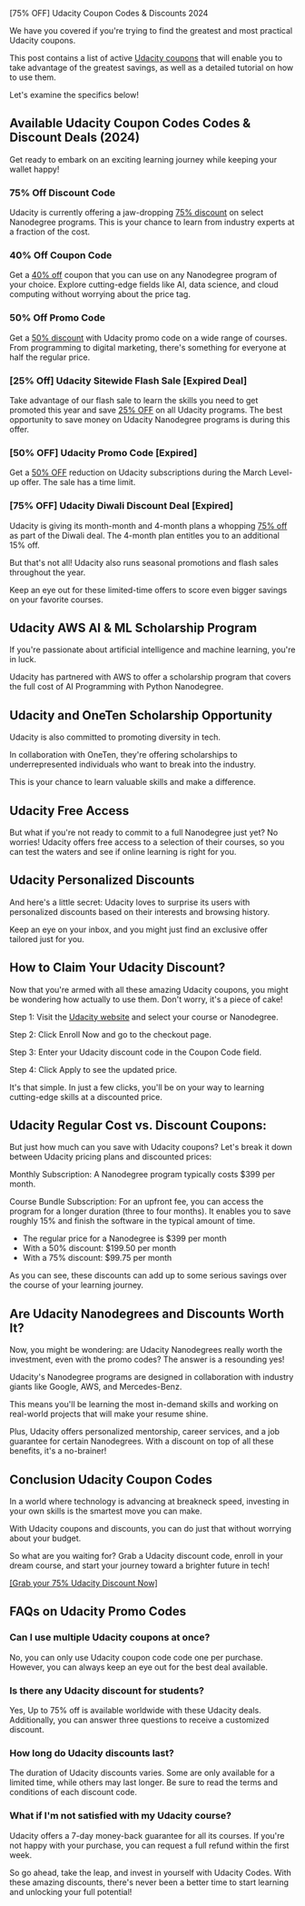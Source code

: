 [75% OFF] Udacity Coupon Codes & Discounts 2024

We have you covered if you're trying to find the greatest and most practical Udacity coupons.

This post contains a list of active [Udacity coupons](https://bit.ly/46OdeH6) that will enable you to take advantage of the greatest savings, as well as a detailed tutorial on how to use them.

Let's examine the specifics below!

## Available Udacity Coupon Codes Codes & Discount Deals (2024)

Get ready to embark on an exciting learning journey while keeping your wallet happy!

### 75% Off Discount Code

Udacity is currently offering a jaw-dropping [75% discount](https://bit.ly/46OdeH6) on select Nanodegree programs. This is your chance to learn from industry experts at a fraction of the cost.

### 40% Off Coupon Code

Get a [40% off](https://bit.ly/46OdeH6) coupon that you can use on any Nanodegree program of your choice. Explore cutting-edge fields like AI, data science, and cloud computing without worrying about the price tag.

### 50% Off Promo Code

Get a [50% discount](https://bit.ly/46OdeH6) with Udacity promo code on a wide range of courses. From programming to digital marketing, there's something for everyone at half the regular price.

### [25% Off] Udacity Sitewide Flash Sale [Expired Deal]

Take advantage of our flash sale to learn the skills you need to get promoted this year and save [25% OFF](https://bit.ly/46OdeH6) on all Udacity programs. The best opportunity to save money on Udacity Nanodegree programs is during this offer.

### [50% OFF] Udacity Promo Code [Expired]

Get a [50% OFF](https://bit.ly/46OdeH6) reduction on Udacity subscriptions during the March Level-up offer. The sale has a time limit.

### [75% OFF] Udacity Diwali Discount Deal [Expired]

Udacity is giving its month-month and 4-month plans a whopping [75% off](https://bit.ly/46OdeH6) as part of the Diwali deal. The 4-month plan entitles you to an additional 15% off.

But that's not all! Udacity also runs seasonal promotions and flash sales throughout the year.

Keep an eye out for these limited-time offers to score even bigger savings on your favorite courses.

## Udacity AWS AI & ML Scholarship Program

If you're passionate about artificial intelligence and machine learning, you're in luck.

Udacity has partnered with AWS to offer a scholarship program that covers the full cost of AI Programming with Python Nanodegree.

## Udacity and OneTen Scholarship Opportunity

Udacity is also committed to promoting diversity in tech.

In collaboration with OneTen, they're offering scholarships to underrepresented individuals who want to break into the industry.

This is your chance to learn valuable skills and make a difference.

## Udacity Free Access

But what if you're not ready to commit to a full Nanodegree just yet? No worries! Udacity offers free access to a selection of their courses, so you can test the waters and see if online learning is right for you.

## Udacity Personalized Discounts

And here's a little secret: Udacity loves to surprise its users with personalized discounts based on their interests and browsing history.

Keep an eye on your inbox, and you might just find an exclusive offer tailored just for you.

## How to Claim Your Udacity Discount?

Now that you're armed with all these amazing Udacity coupons, you might be wondering how actually to use them. Don't worry, it's a piece of cake!

Step 1: Visit the [Udacity website](https://bit.ly/46OdeH6) and select your course or Nanodegree.

Step 2: Click Enroll Now and go to the checkout page.

Step 3: Enter your Udacity discount code in the Coupon Code field.

Step 4: Click Apply to see the updated price.

It's that simple. In just a few clicks, you'll be on your way to learning cutting-edge skills at a discounted price.

## Udacity Regular Cost vs. Discount Coupons:

But just how much can you save with Udacity coupons? Let's break it down between Udacity pricing plans and discounted prices:

Monthly Subscription: A Nanodegree program typically costs $399 per month.

Course Bundle Subscription: For an upfront fee, you can access the program for a longer duration (three to four months). It enables you to save roughly 15% and finish the software in the typical amount of time.

* The regular price for a Nanodegree is $399 per month
* With a 50% discount: $199.50 per month
* With a 75% discount: $99.75 per month

As you can see, these discounts can add up to some serious savings over the course of your learning journey.

## Are Udacity Nanodegrees and Discounts Worth It?

Now, you might be wondering: are Udacity Nanodegrees really worth the investment, even with the promo codes? The answer is a resounding yes!

Udacity's Nanodegree programs are designed in collaboration with industry giants like Google, AWS, and Mercedes-Benz.

This means you'll be learning the most in-demand skills and working on real-world projects that will make your resume shine.

Plus, Udacity offers personalized mentorship, career services, and a job guarantee for certain Nanodegrees. With a discount on top of all these benefits, it's a no-brainer!

## Conclusion Udacity Coupon Codes

In a world where technology is advancing at breakneck speed, investing in your own skills is the smartest move you can make.

With Udacity coupons and discounts, you can do just that without worrying about your budget.

So what are you waiting for? Grab a Udacity discount code, enroll in your dream course, and start your journey toward a brighter future in tech!

[[Grab your 75% Udacity Discount Now]](https://bit.ly/46OdeH6)

## FAQs on Udacity Promo Codes

### Can I use multiple Udacity coupons at once?

No, you can only use Udacity coupon code code one per purchase. However, you can always keep an eye out for the best deal available.

### Is there any Udacity discount for students?

Yes, Up to 75% off is available worldwide with these Udacity deals. Additionally, you can answer three questions to receive a customized discount.

### How long do Udacity discounts last?

The duration of Udacity discounts varies. Some are only available for a limited time, while others may last longer. Be sure to read the terms and conditions of each discount code.

### What if I'm not satisfied with my Udacity course?

Udacity offers a 7-day money-back guarantee for all its courses. If you're not happy with your purchase, you can request a full refund within the first week.

So go ahead, take the leap, and invest in yourself with Udacity Codes. With these amazing discounts, there's never been a better time to start learning and unlocking your full potential!
